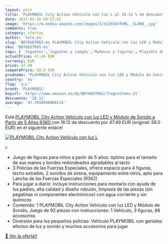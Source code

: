 ```yaml
---
layout: post
title: 'PLAYMOBIL City Action Vehículo con luz L al 18.12 % de descuento'
date: 2021-03-26 08:57:01
image: 'https://m.media-amazon.com/images/I/5126SHJfkML._SL400_.jpg'
comments: true
category: ofertas
author: 'tole.es'
slug: 'B0766D7R6S-es PLAYMOBIL City Action Vehículo con luz LED y Módulo de...'
sku: 'B0766D7R6S-es'
tags: [ 'Juguetes','Juguetes y juegos','Muñecos y figuras','Playsets de figuras de juguete para niños','playmobil', ]
actualPrice: 47.49 EUR
currency: EUR
price: 47.49
comparePrice: 58.0 EUR
prodname: 'PLAYMOBIL City Action Vehículo con luz LED y Módulo de Sonido  a Partir de 5 Años  9360 '
country: 'es'
flag: '🇪🇸'
brand: 'PLAYMOBIL'
buyurl: 'https://www.amazon.es/dp/B0766D7R6S/?tag=tolees-21'
descuento: '18.12'
average: '47.7010958904114'
---
```


Está [PLAYMOBIL City Action Vehículo con luz LED y Módulo de Sonido  a Partir de 5 Años  9360 ](https://www.amazon.es/dp/B0766D7R6S/?tag=tolees-21) con 18.12 de descuento por 47.49 EUR (original: 58.0 EUR) en el siguiente enlace!

[![PLAYMOBIL City Action Vehículo con luz L](https://m.media-amazon.com/images/I/5126SHJfkML._SL400_.jpg)](https://www.amazon.es/dp/B0766D7R6S/?tag=tolees-21)

ℹ️:

- Juego de figuras para niños a partir de 5 años: óptimo para el tamaño de sus manos y bordes redondeados agradables al tacto
- 3 Policías de las Fuerzas Especiales, ofrece espacio para 4 figuras, techo extraíble, 2 sonidos de sirena, equipamiento entre otros, apto para Lancha de las Fuerzas Especiales (9362)
- Para jugar a diario: incluye instrucciones para montarlo con ayuda de los padres, alta calidad y diseño robusto, limpieza de las piezas (sin pegatinas ni componentes electrónicos) con agua corriente y sin químicos
- Contenido: 1 PLAYMOBIL City Action Vehículo con luz LED y Módulo de Sonido, Juego de 92 piezas con instrucciones: 1 Vehículo, 3 figuras, 88 accesorios
- Diversión para los pequeños policías: Vehículo PLAYMOBIL con geniales efectos de luz y sonido y muchos accesorios para jugar

[🛒 Ver la oferta!!](https://www.amazon.es/dp/B0766D7R6S/?tag=tolees-21)
